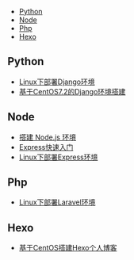 <!-- TOC -->

- [Python](#python)
- [Node](#node)
- [Php](#php)
- [Hexo](#hexo)

<!-- /TOC -->

## Python
- [Linux下部署Django环境](./python/Linux下部署Django环境.md)
- [基于CentOS7.2的Django环境搭建](./python/基于CentOS7.2的Django环境搭建.md)

## Node
- [搭建 Node.js 环境](./node/搭建Node.js环境.md)
- [Express快速入门](./node/Express快速入门.md)
- [Linux下部署Express环境](./node/Linux下部署Express环境.md)
 
## Php
- [Linux下部署Laravel环境](./php/Linux下部署Laravel环境.md)

## Hexo
- [基于CentOS搭建Hexo个人博客](./hexo/基于CentOS搭建Hexo个人博客.md)